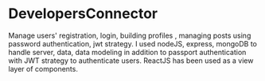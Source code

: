 # DevelopersConnector
Manage users' registration, login, building profiles , managing posts using password authentication, jwt strategy. I used nodeJS, express, mongoDB to handle server, data, data modeling in addition to passport authentication with JWT strategy to authenticate users. ReactJS has been used as a view layer of components.
